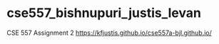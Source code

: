 # cse557_bishnupuri_justis_levan
CSE 557 Assignment 2
https://kfjustis.github.io/cse557a-bjl.github.io/
